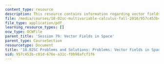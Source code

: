 ```yaml
---
content_type: resource
description: This resource contains information regarding vector fields in space.
file: /media/courses/18-02sc-multivariable-calculus-fall-2010/957c453bc01d676ea31cf0b98afcf1f6_MIT18_02SC_pb_79_comb.pdf
file_type: application/pdf
learning_resource_types: []
ocw_type: OCWFile
parent_title: 'Session 79: Vector Fields in Space'
parent_type: CourseSection
resourcetype: Document
title: '18.02SC Problems and Solutions: Problems: Vector Fields in Space'
uid: 957c453b-c01d-676e-a31c-f0b98afcf1f6
---
```

